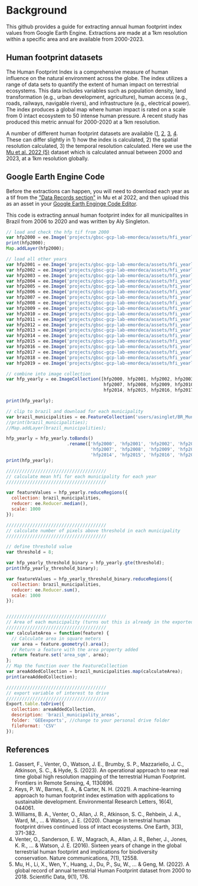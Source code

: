 # Background
This github provides a guide for extracting annual human footprint index values from Google Earth Engine. Extractions are made at a 1km resolution within a specific area and are available from 2000-2023. 

## Human footprint datasets
The Human Footprint Index is a comprehensive measure of human influence on the natural environment across the globe. The index utilizes a range of data sets to quantify the extent of human impact on terrestrial ecosystems. This data includes variables such as population density, land transformation (e.g., urban development, agriculture), human access (e.g., roads, railways, navigable rivers), and infrastructure (e.g., electrical power). The index produces a global map where human impact is rated on a scale from 0 intact ecosystem to 50 intense human pressure. A recent study has produced this metric annual for 2000-2020 at a 1km resolution. 

A number of different human footprint datasets are available ([1](https://www.frontiersin.org/journals/remote-sensing/articles/10.3389/frsen.2023.1130896/full), [2](https://iopscience.iop.org/article/10.1088/1748-9326/abe00a/meta), [3](https://www.cell.com/one-earth/fulltext/S2590-3322(20)30418-8), [4](https://www.nature.com/articles/ncomms12558). These can differ slightly in 1) how the index is calculated, 2) the spatial resolution calculated, 3) the temporal resolution calculated. Here we use the [Mu et al. 2022 (5)](https://www.nature.com/articles/s41597-022-01284-8) dataset which is calculated annual between 2000 and 2023, at a 1km resolution globally.

## Google Earth Engine Code
Before the extractions can happen, you will need to download each year as a tif from the ["Data Records section"](https://figshare.com/articles/figure/An_annual_global_terrestrial_Human_Footprint_dataset_from_2000_to_2018/16571064) in Mu et al 2022, and then upload this as an asset in your [Google Earth Enginge Code Editor](https://code.earthengine.google.com/). 

This code is extracting annual human footprint index for all municipalites in Brazil from 2006 to 2020 and was written by Aly Singleton.

```javascript
// load and check the hfp tif from 2000
var hfp2000 = ee.Image('projects/gbsc-gcp-lab-emordeca/assets/hfi_yearly/hfp2000');
print(hfp2000);
Map.addLayer(hfp2000);

// load all other years
var hfp2001 = ee.Image('projects/gbsc-gcp-lab-emordeca/assets/hfi_yearly/hfp2001');
var hfp2002 = ee.Image('projects/gbsc-gcp-lab-emordeca/assets/hfi_yearly/hfp2002');
var hfp2003 = ee.Image('projects/gbsc-gcp-lab-emordeca/assets/hfi_yearly/hfp2003');
var hfp2004 = ee.Image('projects/gbsc-gcp-lab-emordeca/assets/hfi_yearly/hfp2004');
var hfp2005 = ee.Image('projects/gbsc-gcp-lab-emordeca/assets/hfi_yearly/hfp2005');
var hfp2006 = ee.Image('projects/gbsc-gcp-lab-emordeca/assets/hfi_yearly/hfp2006');
var hfp2007 = ee.Image('projects/gbsc-gcp-lab-emordeca/assets/hfi_yearly/hfp2007');
var hfp2008 = ee.Image('projects/gbsc-gcp-lab-emordeca/assets/hfi_yearly/hfp2008');
var hfp2009 = ee.Image('projects/gbsc-gcp-lab-emordeca/assets/hfi_yearly/hfp2009');
var hfp2010 = ee.Image('projects/gbsc-gcp-lab-emordeca/assets/hfi_yearly/hfp2010');
var hfp2011 = ee.Image('projects/gbsc-gcp-lab-emordeca/assets/hfi_yearly/hfp2011');
var hfp2012 = ee.Image('projects/gbsc-gcp-lab-emordeca/assets/hfi_yearly/hfp2012');
var hfp2013 = ee.Image('projects/gbsc-gcp-lab-emordeca/assets/hfi_yearly/hfp2013');
var hfp2014 = ee.Image('projects/gbsc-gcp-lab-emordeca/assets/hfi_yearly/hfp2014');
var hfp2015 = ee.Image('projects/gbsc-gcp-lab-emordeca/assets/hfi_yearly/hfp2015');
var hfp2016 = ee.Image('projects/gbsc-gcp-lab-emordeca/assets/hfi_yearly/hfp2016');
var hfp2017 = ee.Image('projects/gbsc-gcp-lab-emordeca/assets/hfi_yearly/hfp2017');
var hfp2018 = ee.Image('projects/gbsc-gcp-lab-emordeca/assets/hfi_yearly/hfp2018');
var hfp2019 = ee.Image('projects/gbsc-gcp-lab-emordeca/assets/hfi_yearly/hfp2019');

// combine into image collection
var hfp_yearly = ee.ImageCollection([hfp2000, hfp2001, hfp2002, hfp2003, hfp2004, hfp2005, hfp2006,
                                     hfp2007, hfp2008, hfp2009, hfp2010, hfp2011, hfp2012, hfp2013,
                                     hfp2014, hfp2015, hfp2016, hfp2017, hfp2018, hfp2019]);

print(hfp_yearly);

// clip to brazil and download for each municipality
var brazil_municipalities = ee.FeatureCollection('users/asinglet/BR_Municipios_2020');
//print(brazil_municipalities);
//Map.addLayer(brazil_municipalities);

hfp_yearly = hfp_yearly.toBands()
                       .rename(['hfp2000', 'hfp2001', 'hfp2002', 'hfp2003', 'hfp2004', 'hfp2005', 'hfp2006',
                                'hfp2007', 'hfp2008', 'hfp2009', 'hfp2010', 'hfp2011', 'hfp2012', 'hfp2013',
                                'hfp2014', 'hfp2015', 'hfp2016', 'hfp2017', 'hfp2018', 'hfp2019']);
print(hfp_yearly);

//////////////////////////////////////
// calculate mean hfi for each municipality for each year
//////////////////////////////////////

var featureValues = hfp_yearly.reduceRegions({
  collection: brazil_municipalities,
  reducer: ee.Reducer.median(), 
  scale: 1000 
});

//////////////////////////////////////
// calculate number of pixels above threshold in each municipality
//////////////////////////////////////

// define threshold value
var threshold = 8;

var hfp_yearly_threshold_binary = hfp_yearly.gte(threshold);
print(hfp_yearly_threshold_binary);

var featureValues = hfp_yearly_threshold_binary.reduceRegions({
  collection: brazil_municipalities,
  reducer: ee.Reducer.sum(), 
  scale: 1000 
});


//////////////////////////////////////
// Area of each municipality (turns out this is already in the exported columns)
//////////////////////////////////////
var calculateArea = function(feature) {
  // Calculate area in square meters
  var area = feature.geometry().area();
  // Return a feature with the area property added
  return feature.set('area_sqm', area);
};
// Map the function over the FeatureCollection
var areaAddedCollection = brazil_municipalities.map(calculateArea);
print(areaAddedCollection);

//////////////////////////////////////
// export variable of interest to drive
//////////////////////////////////////
Export.table.toDrive({
  collection: areaAddedCollection,
  description: 'brazil_municipality_areas',
  folder: 'GEEexports', //change to your personal drive folder
  fileFormat: 'CSV'
});
```


## References
1. Gassert, F., Venter, O., Watson, J. E., Brumby, S. P., Mazzariello, J. C., Atkinson, S. C., & Hyde, S. (2023). An operational approach to near real time global high resolution mapping of the terrestrial Human Footprint. Frontiers in Remote Sensing, 4, 1130896.
2. Keys, P. W., Barnes, E. A., & Carter, N. H. (2021). A machine-learning approach to human footprint index estimation with applications to sustainable development. Environmental Research Letters, 16(4), 044061.
3. Williams, B. A., Venter, O., Allan, J. R., Atkinson, S. C., Rehbein, J. A., Ward, M., ... & Watson, J. E. (2020). Change in terrestrial human footprint drives continued loss of intact ecosystems. One Earth, 3(3), 371-382.
4. Venter, O., Sanderson, E. W., Magrach, A., Allan, J. R., Beher, J., Jones, K. R., ... & Watson, J. E. (2016). Sixteen years of change in the global terrestrial human footprint and implications for biodiversity conservation. Nature communications, 7(1), 12558.
5. Mu, H., Li, X., Wen, Y., Huang, J., Du, P., Su, W., ... & Geng, M. (2022). A global record of annual terrestrial Human Footprint dataset from 2000 to 2018. Scientific Data, 9(1), 176.
